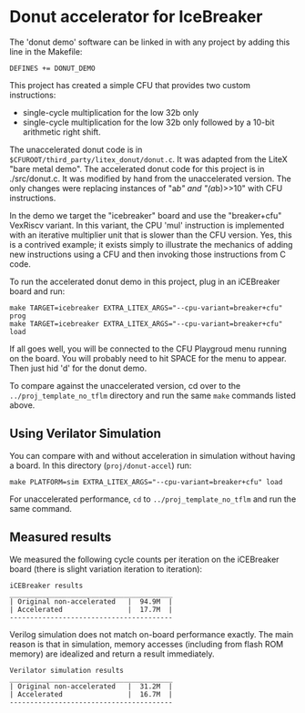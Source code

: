 
# Donut accelerator for IceBreaker

The 'donut demo' software can be linked in with any project 
by adding this line in the Makefile:

```
DEFINES += DONUT_DEMO
```

This project has created a simple CFU that provides two custom instructions:
* single-cycle multiplication for the low 32b only
* single-cycle multiplication for the low 32b only followed by a 10-bit 
arithmetic right shift.


The unaccelerated donut code is in `$CFUROOT/third_party/litex_donut/donut.c`.
It was adapted from the LiteX "bare metal demo".
The accelerated donut code for this project is in ./src/donut.c.
It was modified by hand from the unaccelerated version.
The only changes were replacing instances of "a*b" and "(a*b)>>10" with CFU instructions.

In the demo we target the "icebreaker" board and use the "breaker+cfu"
VexRiscv variant.  In this variant, the CPU 'mul' instruction is implemented 
with an iterative multiplier unit that is slower than the CFU version.
Yes, this is a contrived example; 
it exists simply to illustrate the mechanics of adding new instructions 
using a CFU and then invoking those instructions from C code.

To run the accelerated donut demo in this project, 
plug in an iCEBreaker board and run:
```
make TARGET=icebreaker EXTRA_LITEX_ARGS="--cpu-variant=breaker+cfu" prog
make TARGET=icebreaker EXTRA_LITEX_ARGS="--cpu-variant=breaker+cfu" load
```


If all goes well, you will be connected to the CFU Playgroud menu running
on the board.   You will probably need to hit SPACE for the menu to appear.
Then just hid 'd' for the donut demo.

To compare against the unaccelerated version, cd over to the `../proj_template_no_tflm`
directory and run the same `make` commands listed above.

## Using Verilator Simulation

You can compare with and without acceleration in simulation without having a
board.  In this directory (`proj/donut-accel`) run:

```
make PLATFORM=sim EXTRA_LITEX_ARGS="--cpu-variant=breaker+cfu" load
```

For unaccelerated performance, `cd` to `../proj_template_no_tflm` and run the
same command.


## Measured results

We measured the following cycle counts per iteration on the iCEBreaker board
(there is slight variation iteration to iteration):

```
iCEBreaker results
________________________________________
| Original non-accelerated   |  94.9M  |
| Accelerated                |  17.7M  |
----------------------------------------
```

Verilog simulation does not match on-board performance exactly.  The main reason
is that in simulation, memory accesses (including from flash ROM memory) are
idealized and return a result immediately.


```
Verilator simulation results
________________________________________
| Original non-accelerated   |  31.2M  |
| Accelerated                |  16.7M  |
----------------------------------------
```
